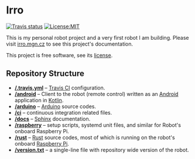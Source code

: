 Irro
=====

[![Travis status](https://travis-ci.org/Indy2222/irro.svg?branch=master)](https://travis-ci.org/Indy2222/irro)
[![License:MIT](https://img.shields.io/badge/License-MIT-yellow.svg)](https://opensource.org/licenses/MIT)

This is my personal robot project and a very first robot I am building. Please
visit [irro.mgn.cz](http://irro.mgn.cz) to see this project's documentation.

This project is free software, see its [license](/LICENSE).

Repository Structure
--------------------

* [**/.travis.yml**](/.travis.yml) – [Travis CI](https://travis-ci.org/)
  configuration.
* [**/android**](/android) – Client to the robot (remote control) written as an
  [Android](https://www.android.com/) application in
  [Kotlin](https://kotlinlang.org/).
* [**/arduino**](/arduino) – [Arduino](https://www.arduino.cc/) source codes.
* [**/ci**](/ci) – continuous integration related files.
* [**/docs**](/docs) – [Sphinx](https://www.sphinx-doc.org) documentation.
* [**/raspberry**](/raspberry) – setup scripts, systemd unit files, and similar
  for Robot's onboard Raspberry Pi.
* [**/rust**](/rust) – [Rust](https://www.rust-lang.org/) source codes, most of
  which is running on the robot's onboard
  [Raspberry Pi](https://www.raspberrypi.org/).
* [**/version.txt**](/version.txt) – a single-line file with repository wide
  version of the robot.
